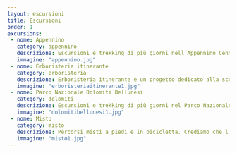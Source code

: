 ```yaml
---
layout: escursioni
title: Escursioni
order: 1
excursions:
 - nome: Appennino
   category: appennino
   descrizione: Escursioni e trekking di più giorni nell’Appennino Centrale. Organizziamo percorsi, laboratori e attività di educazione ambientale. Lo scopo è divulgare il patrimonio naturalistico e culturale degli ambienti marittimi, di campagna e montani dell’Appennino e dell’Adriatico.
   immagine: "appennino.jpg"
 - nome: Erboristeria itinerante
   category: erboristeria
   descrizione: Erboristeria itinerante è un progetto dedicato alla scoperta delle piante spontanee, dei loro luoghi, le proprietà, le tradizioni e gli impieghi medicinali. Si organizzano corsi, giornate di studio, laboratori e passeggiate in compagnia di Giulia Maschera, erborista. Abbiamo idea che sia utile conoscere una pianta, a partire dal luogo dove abita.
   immagine: "erboristeriaitinerante1.jpg"
 - nome: Parco Nazionale Dolomiti Bellunesi
   category: dolomiti
   descrizione: Escursioni e trekking di più giorni nel Parco Nazionale delle Dolomiti Bellunesi. Marco Triches, Guida ufficiale del Parco Nazionale Dolomiti Bellunesi. Organizziamo percorsi e escursioni botaniche per conoscere la storia dei luoghi e il patrimonio floristico.
   immagine: "dolomitibellunesi1.jpg"
 - nome: Misto
   category: misto
   descrizione: Percorsi misti a piedi e in bicicletta. Crediamo che l’unione di queste due tecniche di viaggio sia utile per esplorare i luoghi, le loro connessioni e al tempo stesso conoscere le più piccole porzioni di un territorio, solitamente le più nascoste e fragili.   
   immagine: "misto1.jpg"
---
```

